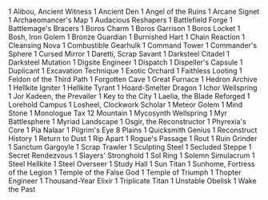1 Alibou, Ancient Witness
1 Ancient Den
1 Angel of the Ruins
1 Arcane Signet
1 Archaeomancer's Map
1 Audacious Reshapers
1 Battlefield Forge
1 Battlemage's Bracers
1 Boros Charm
1 Boros Garrison
1 Boros Locket
1 Bosh, Iron Golem
1 Bronze Guardian
1 Burnished Hart
1 Chain Reaction
1 Cleansing Nova
1 Combustible Gearhulk
1 Command Tower
1 Commander's Sphere
1 Cursed Mirror
1 Daretti, Scrap Savant
1 Darksteel Citadel
1 Darksteel Mutation
1 Digsite Engineer
1 Dispatch
1 Dispeller's Capsule
1 Duplicant
1 Excavation Technique
1 Exotic Orchard
1 Faithless Looting
1 Feldon of the Third Path
1 Forgotten Cave
1 Great Furnace
1 Hedron Archive
1 Hellkite Igniter
1 Hellkite Tyrant
1 Hoard-Smelter Dragon
1 Ichor Wellspring
1 Jor Kadeen, the Prevailer
1 Key to the City
1 Laelia, the Blade Reforged
1 Lorehold Campus
1 Losheel, Clockwork Scholar
1 Meteor Golem
1 Mind Stone
1 Monologue Tax
12 Mountain
1 Mycosynth Wellspring
1 Myr Battlesphere
1 Myriad Landscape
1 Osgir, the Reconstructor
1 Phyrexia's Core
1 Pia Nalaar
1 Pilgrim's Eye
8 Plains
1 Quicksmith Genius
1 Reconstruct History
1 Return to Dust
1 Rip Apart
1 Rogue's Passage
1 Rout
1 Ruin Grinder
1 Sanctum Gargoyle
1 Scrap Trawler
1 Sculpting Steel
1 Secluded Steppe
1 Secret Rendezvous
1 Slayers' Stronghold
1 Sol Ring
1 Solemn Simulacrum
1 Steel Hellkite
1 Steel Overseer
1 Study Hall
1 Sun Titan
1 Sunhome, Fortress of the Legion
1 Temple of the False God
1 Temple of Triumph
1 Thopter Engineer
1 Thousand-Year Elixir
1 Triplicate Titan
1 Unstable Obelisk
1 Wake the Past